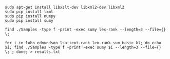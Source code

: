 ```
sudo apt-get install libxslt-dev libxml2-dev libxml2
sudo pip install lxml
sudo pip install numpy
sudo pip install sumy
```

`find ./Samples -type f -print -exec sumy lex-rank --length=3 --file={} \;`

`for i in luhn edmundson lsa text-rank lex-rank sum-basic kl; do echo $i; find ./Samples -type f -print -exec sumy $i --length=3 --file={} \; ; done; > results.txt`
